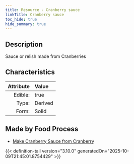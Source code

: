 ```yaml
---
title: Resource - Cranberry sauce
linkTitle: Cranberry sauce
toc_hide: true
hide_summary: true
---
```

<!-- This is generated by the MarsSim HelpGenertor, do not edit. -->

## Description
Sauce or relish made from Cranberries

## Characteristics

| Attribute      | Value |
|--------:|:------|
|Edible:|true|
|Type:|Derived|
|Form:|Solid|
 



## Made by Food Process

- [Make Cranberry Sauce from Cranberry](/docs/definitions/food/make-cranberry-sauce-from-cranberry)

    


{{< definition-tail version="3.10.0" generatedOn="2025-10-09T21:45:01.8754429" >}}



